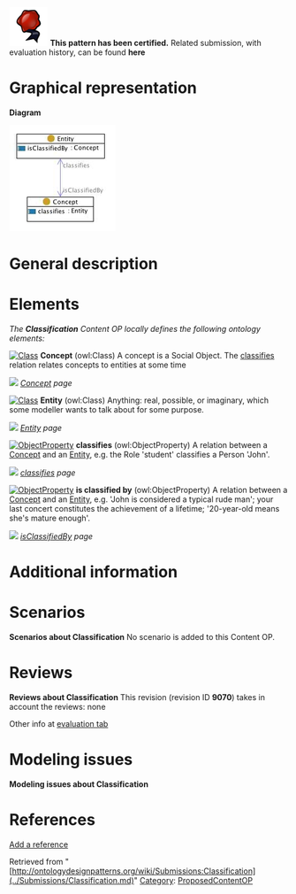 [![](../images/thumb/b/b5/Certified.png/70px-Certified.png)](../Image/Certified.png.md "Certified.png") __This pattern has been certified.__
Related submission, with evaluation history, can be found __here__





#  Graphical representation


__Diagram__




[![Image:classification.jpg](../images/c/ca/Classification.jpg)](../Image/Classification.jpg.md "Image:classification.jpg")




#  General description


  




#  Elements


_The __Classification__ Content OP locally defines the following ontology elements:_




[![Class](../../images/thumb/2/27/Class.gif/20px-Class.gif)](../Image/Class.gif.md "Class") __Concept__ (owl:Class) A concept is a Social Object. The  [classifies](../Submissions/Classification/classifies.md "Submissions:Classification/classifies") relation relates concepts to entities at some time 



 [![](../../../../images/thumb/8/87/ArrowRight.gif/11px-ArrowRight.gif)](../Image/ArrowRight.gif.md "ArrowRight.gif") _[Concept](../Submissions/Classification/Concept.md "Submissions:Classification/Concept") page_

[![Class](../../images/thumb/2/27/Class.gif/20px-Class.gif)](../Image/Class.gif.md "Class") __Entity__ (owl:Class) Anything: real, possible, or imaginary, which some modeller wants to talk about for some purpose. 



 [![](../../../../images/thumb/8/87/ArrowRight.gif/11px-ArrowRight.gif)](../Image/ArrowRight.gif.md "ArrowRight.gif") _[Entity](../Submissions/Classification/Entity.md "Submissions:Classification/Entity") page_

[![ObjectProperty](../../images/thumb/c/c3/ObjectProperty.gif/20px-ObjectProperty.gif)](../Image/ObjectProperty.gif.md "ObjectProperty") __classifies__ (owl:ObjectProperty) A relation between a  [Concept](../Submissions/Classification/Concept.md "Submissions:Classification/Concept") and an  [Entity](../Submissions/Classification/Entity.md "Submissions:Classification/Entity"), e.g. the Role 'student' classifies a Person 'John'. 



 [![](../../../../images/thumb/8/87/ArrowRight.gif/11px-ArrowRight.gif)](../Image/ArrowRight.gif.md "ArrowRight.gif") _[classifies](../Submissions/Classification/classifies.md "Submissions:Classification/classifies") page_

[![ObjectProperty](../../images/thumb/c/c3/ObjectProperty.gif/20px-ObjectProperty.gif)](../Image/ObjectProperty.gif.md "ObjectProperty") __is classified by__ (owl:ObjectProperty) A relation between a  [Concept](../Submissions/Classification/Concept.md "Submissions:Classification/Concept") and an  [Entity](../Submissions/Classification/Entity.md "Submissions:Classification/Entity"), e.g. 'John is considered a typical rude man'; your last concert constitutes the achievement of a lifetime; '20-year-old means she's mature enough'. 



 [![](../../../../images/thumb/8/87/ArrowRight.gif/11px-ArrowRight.gif)](../Image/ArrowRight.gif.md "ArrowRight.gif") _[isClassifiedBy](../Submissions/Classification/isClassifiedBy.md "Submissions:Classification/isClassifiedBy") page_
#  Additional information


#  Scenarios



__Scenarios about Classification__
No scenario is added to this Content OP.




#  Reviews



__Reviews about Classification__
This revision (revision ID __9070__) takes in account the reviews: none


Other info at [evaluation tab](http://ontologydesignpatterns.org/wiki/index.php?title=Submissions:Classification&action=evaluation "http://ontologydesignpatterns.org/wiki/index.php?title=Submissions:Classification&action=evaluation")




  




#  Modeling issues



__Modeling issues about Classification__

  




#  References


[Add a reference](index.php@title=Odp%253AAdd_reference&subject=../Submissions/Classification.md "http://ontologydesignpatterns.org/wiki/index.php?title=Odp:Add_reference&subject=Submissions%3AClassification")


  






Retrieved from "[http://ontologydesignpatterns.org/wiki/Submissions:Classification](../Submissions/Classification.md)"
 [Category](http://ontologydesignpatterns.org/wiki/Special:Categories "Special:Categories"): [ProposedContentOP](../Category/ProposedContentOP.md "Category:ProposedContentOP")